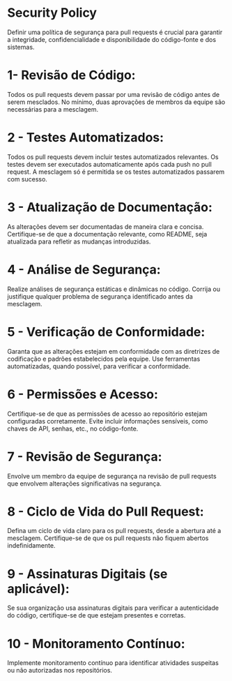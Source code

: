 # Security Policy

Definir uma política de segurança para pull requests é crucial para garantir a integridade, confidencialidade e disponibilidade do código-fonte e dos sistemas. 

# 1- Revisão de Código:

Todos os pull requests devem passar por uma revisão de código antes de serem mesclados.
No mínimo, duas aprovações de membros da equipe são necessárias para a mesclagem.

# 2 - Testes Automatizados:

Todos os pull requests devem incluir testes automatizados relevantes.
Os testes devem ser executados automaticamente após cada push no pull request.
A mesclagem só é permitida se os testes automatizados passarem com sucesso.

# 3 - Atualização de Documentação:

As alterações devem ser documentadas de maneira clara e concisa.
Certifique-se de que a documentação relevante, como README, seja atualizada para refletir as mudanças introduzidas.

# 4 - Análise de Segurança:

Realize análises de segurança estáticas e dinâmicas no código.
Corrija ou justifique qualquer problema de segurança identificado antes da mesclagem.

# 5 - Verificação de Conformidade:

Garanta que as alterações estejam em conformidade com as diretrizes de codificação e padrões estabelecidos pela equipe.
Use ferramentas automatizadas, quando possível, para verificar a conformidade.

# 6 - Permissões e Acesso:

Certifique-se de que as permissões de acesso ao repositório estejam configuradas corretamente.
Evite incluir informações sensíveis, como chaves de API, senhas, etc., no código-fonte.

# 7 - Revisão de Segurança:

Envolve um membro da equipe de segurança na revisão de pull requests que envolvem alterações significativas na segurança.

# 8 - Ciclo de Vida do Pull Request:

Defina um ciclo de vida claro para os pull requests, desde a abertura até a mesclagem.
Certifique-se de que os pull requests não fiquem abertos indefinidamente.

# 9 - Assinaturas Digitais (se aplicável):

Se sua organização usa assinaturas digitais para verificar a autenticidade do código, certifique-se de que estejam presentes e corretas.

# 10 - Monitoramento Contínuo:

Implemente monitoramento contínuo para identificar atividades suspeitas ou não autorizadas nos repositórios.


